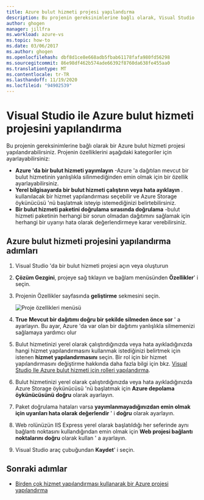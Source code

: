 ```yaml
---
title: Azure bulut hizmeti projesi yapılandırma
description: Bu projenin gereksinimlerine bağlı olarak, Visual Studio 'da bir Azure bulut hizmeti projesi yapılandırmayı öğrenin.
author: ghogen
manager: jillfra
ms.workload: azure-vs
ms.topic: how-to
ms.date: 03/06/2017
ms.author: ghogen
ms.openlocfilehash: dbf8d1ce8e668adb5fbab61178fafa980fd56298
ms.sourcegitcommit: 86e98df462b574ade66392f8760da638fe455aa0
ms.translationtype: MT
ms.contentlocale: tr-TR
ms.lasthandoff: 11/19/2020
ms.locfileid: "94902539"
---
```

# <a name="configure-an-azure-cloud-service-project-with-visual-studio"></a>Visual Studio ile Azure bulut hizmeti projesini yapılandırma
Bu projenin gereksinimlerine bağlı olarak bir Azure bulut hizmeti projesi yapılandırabilirsiniz. Projenin özelliklerini aşağıdaki kategoriler için ayarlayabilirsiniz:

- **Azure 'da bir bulut hizmeti yayımlayın** -Azure 'a dağıtılan mevcut bir bulut hizmetinin yanlışlıkla silinmediğinden emin olmak için bir özellik ayarlayabilirsiniz.
- **Yerel bilgisayarda bir bulut hizmeti çalıştırın veya hata ayıklayın** . kullanılacak bir hizmet yapılandırması seçebilir ve Azure Storage öykünücüsü 'nü başlatmak isteyip istemediğinizi belirtebilirsiniz.
- **Bir bulut hizmeti paketini doğrulama sırasında doğrulama** -bulut hizmeti paketinin herhangi bir sorun olmadan dağıtımını sağlamak için herhangi bir uyarıyı hata olarak değerlendirmeye karar verebilirsiniz.

## <a name="steps-to-configure-an-azure-cloud-service-project"></a>Azure bulut hizmeti projesini yapılandırma adımları
1. Visual Studio 'da bir bulut hizmeti projesi açın veya oluşturun

1. **Çözüm Gezgini**, projeye sağ tıklayın ve bağlam menüsünden **Özellikler**' i seçin.

1. Projenin Özellikler sayfasında **geliştirme** sekmesini seçin.

    ![Proje özellikleri menüsü](./media/vs-azure-tools-configuring-an-azure-project/solution-explorer-project-properties-menu.png)

1. **True** **Mevcut bir dağıtımı doğru bir şekilde silmeden önce sor** ' a ayarlayın. Bu ayar, Azure 'da var olan bir dağıtımı yanlışlıkla silmemenizi sağlamaya yardımcı olur

1. Bulut hizmetinizi yerel olarak çalıştırdığınızda veya hata ayıkladığınızda hangi hizmet yapılandırmasını kullanmak istediğinizi belirtmek için istenen **hizmet yapılandırmasını** seçin. Bir rol için bir hizmet yapılandırmasını değiştirme hakkında daha fazla bilgi için bkz. [Visual Studio Ile Azure bulut hizmeti için rolleri yapılandırma](./vs-azure-tools-configure-roles-for-cloud-service.md).

1. Bulut hizmetinizi yerel olarak çalıştırdığınızda veya hata ayıkladığınızda Azure Storage öykünücüsü 'nü başlatmak için **Azure depolama öykünücüsünü** **doğru** olarak ayarlayın.

1. Paket doğrulama hataları varsa **yayımlanmayadığınızdan emin olmak için uyarıları hata olarak değerlendir** ' i **doğru** olarak ayarlayın.

1. Web rolünüzün IIS Express yerel olarak başlatıldığı her seferinde aynı bağlantı noktasını kullandığından emin olmak için **Web projesi bağlantı noktalarını** **doğru** olarak kullan ' a ayarlayın.

1. Visual Studio araç çubuğundan **Kaydet**' i seçin.

## <a name="next-steps"></a>Sonraki adımlar
- [Birden çok hizmet yapılandırması kullanarak bir Azure projesi yapılandırma](vs-azure-tools-multiple-services-project-configurations.md)

